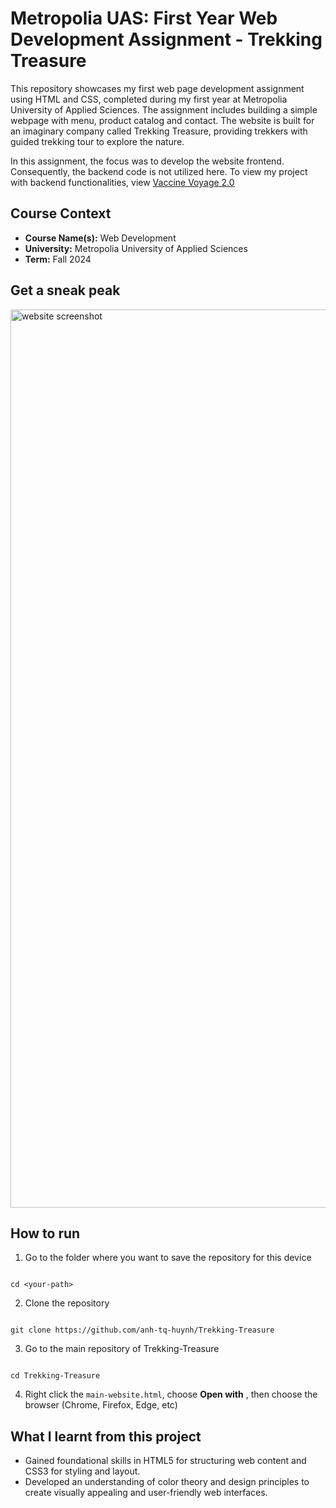 # Metropolia UAS: First Year Web Development Assignment - Trekking Treasure
This repository showcases my first web page development assignment using HTML and CSS, completed during my first year at Metropolia University of Applied Sciences. The assignment includes building a simple webpage with menu, product catalog and contact. The website is built for an imaginary company called Trekking Treasure, providing trekkers with guided trekking tour to explore the nature.

In this assignment, the focus was to develop the website frontend. Consequently, the backend code is not utilized here. To view my project with backend functionalities, view [Vaccine Voyage 2.0](https://github.com/TaysaAbinader/VaccineVoyage2.0)

## Course Context
* **Course Name(s):** Web Development
* **University:** Metropolia University of Applied Sciences
* **Term:** Fall 2024

## Get a sneak peak
<img width="1437" alt="website screenshot" src="https://github.com/user-attachments/assets/34131076-7bee-477c-a1cc-098eb97af821" />

## How to run
1. Go to the folder where you want to save the repository for this device
```

cd <your-path>
```
2. Clone the repository
```

git clone https://github.com/anh-tq-huynh/Trekking-Treasure
```
3. Go to the main repository of Trekking-Treasure
```

cd Trekking-Treasure
```
4. Right click the ```main-website.html```, choose **Open with** , then choose the browser (Chrome, Firefox, Edge, etc)

## What I learnt from this project
- Gained foundational skills in HTML5 for structuring web content and CSS3 for styling and layout.
- Developed an understanding of color theory and design principles to create visually appealing and user-friendly web interfaces.
  

